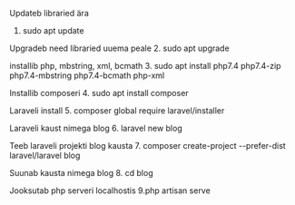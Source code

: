 Updateb libraried ära
1. sudo apt update

Upgradeb need libraried uuema peale
2. sudo apt upgrade

installib php, mbstring, xml, bcmath
3. sudo apt install php7.4 php7.4-zip php7.4-mbstring php7.4-bcmath php-xml

Installib composeri
4. sudo apt install composer

Laraveli install
5. composer global require laravel/installer

Laraveli kaust nimega blog
6. laravel new blog 

Teeb laraveli projekti blog kausta
7. composer create-project --prefer-dist laravel/laravel blog

Suunab kausta nimega blog
8. cd blog

Jooksutab php serveri localhostis
9.php artisan serve


